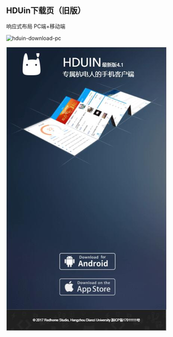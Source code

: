 ## HDUin下载页（旧版）
响应式布局 PC端+移动端

![hduin-download-pc](https://github.com/Think1ess/hduin-download-page/blob/master/hduin-download-pc.png)

![hduin-download-mobile](.\hduin-download-mobile.jpg)
